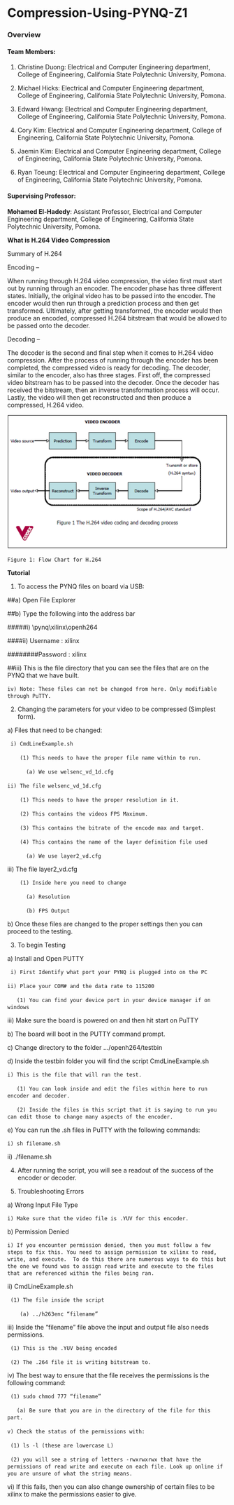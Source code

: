 # Compression-Using-PYNQ-Z1

### Overview


#### Team Members:

  1. Christine Duong: Electrical and Computer Engineering department, College of Engineering, California State Polytechnic University, Pomona.
  
  2. Michael Hicks: Electrical and Computer Engineering department, College of Engineering, California State Polytechnic University, Pomona.
  
  3. Edward Hwang: Electrical and Computer Engineering department, College of Engineering, California State Polytechnic University, Pomona.
  
  4. Cory Kim: Electrical and Computer Engineering department, College of Engineering, California State Polytechnic University, Pomona.
  
  5. Jaemin Kim: Electrical and Computer Engineering department, College of Engineering, California State Polytechnic University, Pomona.
  
  6. Ryan Toeung: Electrical and Computer Engineering department, College of Engineering, California State Polytechnic University, Pomona.

#### Supervising Professor:

**Mohamed El-Hadedy**: Assistant Professor, Electrical and Computer Engineering department, College of Engineering, California State Polytechnic University, Pomona.

**What is H.264 Video Compression**

Summary of H.264

Encoding –

When running through H.264 video compression, the video first must start out by running through an encoder. The encoder phase has three different states. Initially, the original video has to be passed into the encoder. The encoder would then run through a prediction process and then get transformed. Ultimately, after getting transformed, the encoder would then produce an encoded, compressed H.264 bitstream that would be allowed to be passed onto the decoder.

Decoding – 

The decoder is the second and final step when it comes to H.264 video compression. After the process of running through the encoder has been completed, the compressed video is ready for decoding. The decoder, similar to the encoder, also has three stages. First off, the compressed video bitstream has to be passed into the decoder. Once the decoder has received the bitstream, then an inverse transformation process will occur. Lastly, the video will then get reconstructed and then produce a compressed, H.264 video.

<p align="center">
<img src=https://github.com/Reconfigurable-Computing-CalPoly-Pomona/Compression-Using-PYNQ-Z1/blob/master/Source%20Code/Images/Flow.png>
														     
	Figure 1: Flow Chart for H.264
</p>

**Tutorial**

1) To access the PYNQ files on board via USB: 

##a) Open File Explorer

##b) Type the following into the address bar

#####i) \\pynq\xilinx\openh264

####ii) Username : xilinx

########Password  : xilinx

##iii) This is the file directory that you can see the files that are on the PYNQ that we have built.

    iv) Note: These files can not be changed from here. Only modifiable through PuTTY. 

2) Changing the parameters for your video to be compressed (Simplest form). 

  a) Files that need to be changed:

     i) CmdLineExample.sh

        (1) This needs to have the proper file name within to run.

          (a) We use welsenc_vd_1d.cfg

    ii) The file welsenc_vd_1d.cfg 

        (1) This needs to have the proper resolution in it. 

        (2) This contains the videos FPS Maximum.

        (3) This contains the bitrate of the encode max and target.

        (4) This contains the name of the layer definition file used

          (a) We use layer2_vd.cfg

   iii) The file layer2_vd.cfg

        (1) Inside here you need to change

          (a) Resolution

          (b) FPS Output

  b) Once these files are changed to the proper settings then you can proceed to the testing.

3) To begin Testing

  a) Install and Open PUTTY

     i) First Identify what port your PYNQ is plugged into on the PC

    ii) Place your COM# and the data rate to 115200

       (1) You can find your device port in your device manager if on windows

   iii) Make sure the board is powered on and then hit start on PuTTY

  b) The board will boot in the PUTTY command prompt.

  c) Change directory to the folder …/openh264/testbin

  d) Inside the testbin folder you will find the script CmdLineExample.sh

    i) This is the file that will run the test.

       (1) You can look inside and edit the files within here to run encoder and decoder. 

       (2) Inside the files in this script that it is saying to run you can edit those to change many aspects of the encoder.

  e) You can run the .sh files in PuTTY with the following commands:

    i) sh filename.sh

   ii) ./filename.sh

4) After running the script, you will see a readout of the success of the encoder or decoder. 

5) Troubleshooting Errors

  a) Wrong Input File Type

    i) Make sure that the video file is .YUV for this encoder. 

  b) Permission Denied

    i) If you encounter permission denied, then you must follow a few steps to fix this. You need to assign permission to xilinx to read, write, and execute.  To do this there are numerous ways to do this but the one we found was to assign read write and execute to the files that are referenced within the files being ran. 

   ii) CmdLineExample.sh

     (1) The file inside the script 

        (a) ../h263enc “filename”

  iii) Inside the “filename” file above the input and output file also needs permissions. 

     (1) This is the .YUV being encoded

     (2) The .264 file it is writing bitstream to.

   iv) The best way to ensure that the file receives the permissions is the following command:

     (1) sudo chmod 777 “filename”

       (a) Be sure that you are in the directory of the file for this part. 

    v) Check the status of the permissions with:

     (1) ls -l (these are lowercase L)

     (2) you will see a string of letters -rwxrwxrwx that have the permissions of read write and execute on each file. Look up online if you are unsure of what the string means.

   vi) If this fails, then you can also change ownership of certain files to be xilinx to make the permissions easier to give. 


